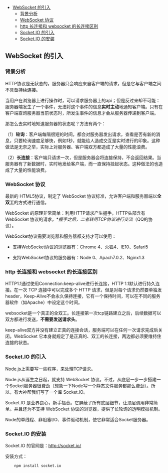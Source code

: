 <!-- MarkdownTOC -->

- [WebSocket 的引入](#websocket-%E7%9A%84%E5%BC%95%E5%85%A5)
    - [背景分析](#%E8%83%8C%E6%99%AF%E5%88%86%E6%9E%90)
    - [WebSocket 协议](#websocket-%E5%8D%8F%E8%AE%AE)
    - [http 长连接和 websocket 的长连接区别](#http-%E9%95%BF%E8%BF%9E%E6%8E%A5%E5%92%8C-websocket-%E7%9A%84%E9%95%BF%E8%BF%9E%E6%8E%A5%E5%8C%BA%E5%88%AB)
    - [Socket.IO 的引入](#socketio-%E7%9A%84%E5%BC%95%E5%85%A5)
    - [Socket.IO 的安装](#socketio-%E7%9A%84%E5%AE%89%E8%A3%85)

<!-- /MarkdownTOC -->


<a id="websocket-%E7%9A%84%E5%BC%95%E5%85%A5"></a>
## WebSocket 的引入

<a id="%E8%83%8C%E6%99%AF%E5%88%86%E6%9E%90"></a>
### 背景分析

HTTP协议是无状态的，服务器只会响应来自客户端的请求，但是它与客户端之间不具备持续连接。


当用户在浏览器上进行操作时，可以请求服务器上的api；但是反过来却不可能：服务器端发生了一个事件，无法将这个事件的信息**实时主动**地通知客户端。只有在客户端查询服务器当前状态时，所发生事件的信息才会从服务器传递到客户端。


那怎么去实时地知道服务器的状态呢？方法有两个：

（1）**轮询**：客户端每隔很短的时间，都会对服务器发出请求，查看是否有新的消息，只要轮询速度足够快，例如1秒，就能给人造成交互是实时进行的印象。这种做法是无奈之举，实际上对服务器、客户端双方都造成了大量的性能浪费。


（2）**长连接**：客户端只请求一次，但是服务器会将连接保持，不会返回结果。当服务器有了新数据时，实时地发给客户端，而一直保持挂起状态。这种做法的也造成了大量的性能浪费。

<a id="websocket-%E5%8D%8F%E8%AE%AE"></a>
### WebSocket 协议

最新的 HTML5协议，制定了 WebSocket 协议标准，允许客户端和服务器端以**全双工**的方式进行通信。

WebSocket 的原理非常简单：利用HTTP请求产生握手，HTTP头部含有 WebSocket 协议的请求，**握手之后，二者转用TCP协议进行交流*（QQ的协议）。

WebSocket协议需要浏览器和服务器都支持才可以使用：


- 支持WebSocket协议的浏览器有：Chrome 4、火狐4、IE10、Safari5

- 支持WebSocket协议的服务器有：Node 0、Apach7.0.2、Nginx1.3


<a id="http-%E9%95%BF%E8%BF%9E%E6%8E%A5%E5%92%8C-websocket-%E7%9A%84%E9%95%BF%E8%BF%9E%E6%8E%A5%E5%8C%BA%E5%88%AB"></a>
### http 长连接和 websocket 的长连接区别

HTTP1.1通过使用Connection:keep-alive进行长连接，HTTP 1.1默认进行持久连接。在一次 TCP 连接中可以完成多个 HTTP 请求，但是对每个请求仍然要单独发 header，Keep-Alive不会永久保持连接，它有一个保持时间，可以在不同的服务器软件（如Apache）中设定这个时间。

websocket是一个真正的全双工。长连接第一次tcp链路建立之后，后续数据可以双方都进行发送，**不需要发送请求头**。

keep-alive双方并没有建立正真的连接会话，服务端可以在任何一次请求完成后关闭。WebSocket 它本身就规定了是正真的、双工的长连接，两边都必须要维持住连接的状态。

<a id="socketio-%E7%9A%84%E5%BC%95%E5%85%A5"></a>
### Socket.IO 的引入

Node.js上需要写一些程序，来处理TCP请求。

Node.js从诞生之日起，就支持 WebSocket 协议。不过，从底层一步一步搭建一个Socket服务器很费劲（想象一下Node写一个静态文件服务都那么费劲）。所以，有大神帮我们写了一个库 Socket.IO。

Socket.IO 是业界良心，新手福音。它屏蔽了所有底层细节，让顶层调用非常简单。并且还为不支持 WebSocket 协议的浏览器，提供了长轮询的透明模拟机制。

Node的单线程、非阻塞I/O、事件驱动机制，使它非常适合Socket服务器。

<a id="socketio-%E7%9A%84%E5%AE%89%E8%A3%85"></a>
### Socket.IO 的安装

Socket.IO 的官网是：<http://socket.io/>

安装方式：

```
	npm install socket.io
```

